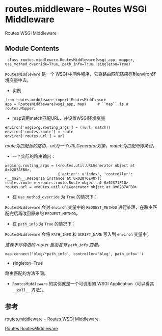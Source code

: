 # routes.middleware – Routes WSGI Middleware

Routes WSGI Middleware

## Module Contents

```
 class routes.middleware.RoutesMiddleware(wsgi_app, mapper, use_method_override=True, path_info=True, singleton=True)
```

`RoutesMiddleware` 是一个 WSGI 中间件程序，它将路由匹配结果存到environ环境变量中去。

* 实例

```
from routes.middleware import RoutesMiddleware  
app = RoutesMiddleware(wsgi_app, map)     # ``map`` is a routes.Mapper. 
```

* map调用match匹配URL，并设置WSGI环境变量 

```
environ['wsgiorg.routing_args'] = ((url, match))  
environ['routes.route'] = route  
environ['routes.url'] = url  
```

*route为匹配到的路由，url为一个URLGenerator对象，match为匹配所得条目。*

* 一个实际的路由输出：

```
wsgiorg.routing_args = (<routes.util.URLGenerator object at 0x0287AFB0>,   
                        {'action': u'index', 'controller': <__main__.Resourse instance at 0x02876E40>})  
routes.route = <routes.route.Route object at 0x02871F10>  
routes.url = <routes.util.URLGenerator object at 0x0287AFB0>  
```

* 在 `use_method_override` 为 `True` 的情况下：

`RoutesMiddleware` 会对 `environ` 变量中的 `REQUEST_METHOD` 进行处理，在路由匹配完后再改回原来的 `REQUEST_METHOD`。

* 在 `path_info` 为 `True` 的情况下：

`RoutesMiddleware` 会将 `PATH_INFO` 和 `SCRIPT_NAME` 写入到 `environ` 变量中。

*这要求你构造的 router 里面含有 `path_info` 变量。*

```
map.connect('blog/*path_info', controller='blog', path_info='')
```

* singleton=True

路由匹配的方法不同。

* `RoutesMiddleware` 的实例就是一个可调用的 WSGI Application（可以看其 `__call__` 方法）。

## 参考

[routes.middleware – Routes WSGI Middleware](http://routes.readthedocs.io/en/latest/modules/middleware.html)

[ Routes RoutesMiddleware ](http://blog.csdn.net/spch2008/article/details/9005260)

